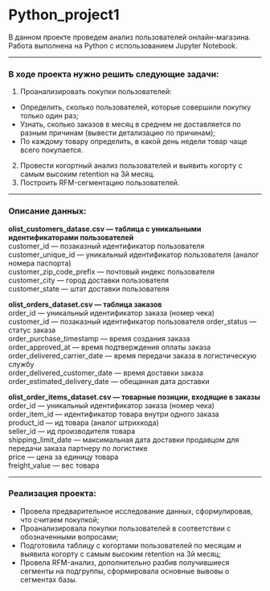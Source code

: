 # Python_project1

В данном проекте проведем анализ пользователей онлайн-магазина.  
Работа выполнена на Python с использованием Jupyter Notebook.

---

### В ходе проекта нужно решить следующие задачи:  

1. Проанализировать покупки пользователей:  
- Определить, сколько пользователей, которые совершили покупку только один раз;  
- Узнать, сколько заказов в месяц в среднем не доставляется по разным причинам (вывести детализацию по причинам);  
- По каждому товару определить, в какой день недели товар чаще всего покупается.  

2. Провести когортный анализ пользователей и выявить когорту с самым высоким retention на 3й месяц.  
3. Построить RFM-сегментацию пользователей.

---

### Описание данных:
**olist_customers_datase.csv — таблица с уникальными идентификаторами пользователей**  
customer_id — позаказный идентификатор пользователя  
customer_unique_id —  уникальный идентификатор пользователя  (аналог номера паспорта)  
customer_zip_code_prefix —  почтовый индекс пользователя  
customer_city —  город доставки пользователя  
customer_state —  штат доставки пользователя  

**olist_orders_dataset.csv —  таблица заказов**    
order_id —  уникальный идентификатор заказа (номер чека)  
customer_id —  позаказный идентификатор пользователя 
order_status —  статус заказа  
order_purchase_timestamp —  время создания заказа  
order_approved_at —  время подтверждения оплаты заказа  
order_delivered_carrier_date —  время передачи заказа в логистическую службу  
order_delivered_customer_date —  время доставки заказа  
order_estimated_delivery_date —  обещанная дата доставки  

**olist_order_items_dataset.csv —  товарные позиции, входящие в заказы**  
order_id —  уникальный идентификатор заказа (номер чека)  
order_item_id —  идентификатор товара внутри одного заказа  
product_id —  ид товара (аналог штрихкода)  
seller_id — ид производителя товара  
shipping_limit_date —  максимальная дата доставки продавцом для передачи заказа партнеру по логистике  
price —  цена за единицу товара  
freight_value —  вес товара  

---

### Реализация проекта:
* Провела предварительное исследование данных, сформулировав, что считаем покупкой;
* Проанализировала покупки пользователей в соответствии с обозначенными вопросами;
* Подготовила таблицу с когортами пользователей по месяцам и выявила когорту с самым высоким retention на 3й месяц;
* Провела RFM-анализ, дополнительно разбив получившиеся сегменты на подгруппы, сформировала основные вывовы о сегментах базы.
